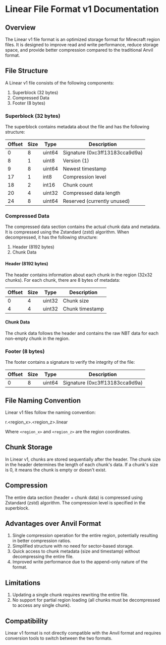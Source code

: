 # Linear File Format v1 Documentation

## Overview

The Linear v1 file format is an optimized storage format for Minecraft region files. It is designed to improve read and write performance, reduce storage space, and provide better compression compared to the traditional Anvil format.

## File Structure

A Linear v1 file consists of the following components:

1. Superblock (32 bytes)
2. Compressed Data
3. Footer (8 bytes)

### Superblock (32 bytes)

The superblock contains metadata about the file and has the following structure:

| Offset | Size   | Type   | Description                    |
|--------|--------|--------|--------------------------------|
| 0      | 8      | uint64 | Signature (0xc3ff13183cca9d9a) |
| 8      | 1      | uint8  | Version (1)                    |
| 9      | 8      | uint64 | Newest timestamp               |
| 17     | 1      | int8   | Compression level              |
| 18     | 2      | int16  | Chunk count                    |
| 20     | 4      | uint32 | Compressed data length         |
| 24     | 8      | uint64 | Reserved (currently unused)    |

### Compressed Data

The compressed data section contains the actual chunk data and metadata. It is compressed using the Zstandard (zstd) algorithm. When decompressed, it has the following structure:

1. Header (8192 bytes)
2. Chunk Data

#### Header (8192 bytes)

The header contains information about each chunk in the region (32x32 chunks). For each chunk, there are 8 bytes of metadata:

| Offset | Size   | Type   | Description     |
|--------|--------|--------|-----------------|
| 0      | 4      | uint32 | Chunk size      |
| 4      | 4      | uint32 | Chunk timestamp |

#### Chunk Data

The chunk data follows the header and contains the raw NBT data for each non-empty chunk in the region.

### Footer (8 bytes)

The footer contains a signature to verify the integrity of the file:

| Offset | Size   | Type   | Description                    |
|--------|--------|--------|--------------------------------|
| 0      | 8      | uint64 | Signature (0xc3ff13183cca9d9a) |

## File Naming Convention

Linear v1 files follow the naming convention:

r.<region_x>.<region_z>.linear

Where `<region_x>` and `<region_z>` are the region coordinates.

## Chunk Storage

In Linear v1, chunks are stored sequentially after the header. The chunk size in the header determines the length of each chunk's data. If a chunk's size is 0, it means the chunk is empty or doesn't exist.

## Compression

The entire data section (header + chunk data) is compressed using Zstandard (zstd) algorithm. The compression level is specified in the superblock.

## Advantages over Anvil Format

1. Single compression operation for the entire region, potentially resulting in better compression ratios.
2. Simplified structure with no need for sector-based storage.
3. Quick access to chunk metadata (size and timestamp) without decompressing the entire file.
4. Improved write performance due to the append-only nature of the format.

## Limitations

1. Updating a single chunk requires rewriting the entire file.
2. No support for partial region loading (all chunks must be decompressed to access any single chunk).

## Compatibility

Linear v1 format is not directly compatible with the Anvil format and requires conversion tools to switch between the two formats.
